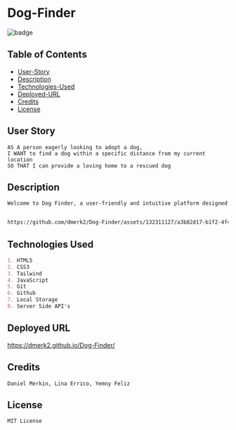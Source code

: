 # Dog-Finder
![badge](https://img.shields.io/badge/Dog-Finder-blue)

## Table of Contents
- [User-Story](#user-story)
- [Description](#description)
- [Technologies-Used](#technologies-used)
- [Deployed-URL](#deployed-url)
- [Credits](#credits)
- [License](#license)

## User Story
```
AS A person eagerly looking to adopt a dog,
I WANT to find a dog within a specific distance from my current location
SO THAT I can provide a loving home to a rescued dog
```

## Description
```md
Welcome to Dog Finder, a user-friendly and intuitive platform designed to help you find your ideal four-legged friend. Whether you're seeking a loyal hiking partner, a playful family addition, or a cozy couch buddy, Dog Finder is here to simplify your dog adoption journey.


https://github.com/dmerk2/Dog-Finder/assets/132311127/a3b82d17-b1f2-4f42-9a4f-9a4006191772


```

## Technologies Used
```md
1. HTML5
2. CSS3
3. Tailwind
4. JavaScript
5. Git
6. Github
7. Local Storage
8. Server Side API's
```

## Deployed URL
https://dmerk2.github.io/Dog-Finder/

## Credits
```
Daniel Merkin, Lina Errico, Yemny Feliz
```

## License
```
MIT License
```
